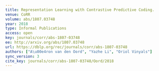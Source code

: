 ```yaml
---
title: Representation Learning with Contrastive Predictive Coding.
venue: CoRR
volume: abs/1807.03748
year: 2018
type: Informal Publications
access: open
key: journals/corr/abs-1807-03748
ee: http://arxiv.org/abs/1807.03748
url: https://dblp.org/rec/journals/corr/abs-1807-03748
authors: ["A\u00e4ron van den Oord", "Yazhe Li", "Oriol Vinyals"]
sync_version: 3
cite_key: journals/corr/abs-1807-03748/Oord/2018
---
```

